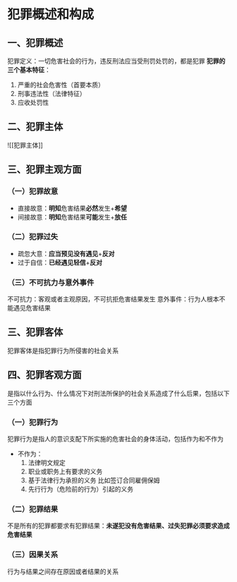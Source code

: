 # 犯罪概述和构成
## 一、犯罪概述
犯罪定义：一切危害社会的行为，违反刑法应当受刑罚处罚的，都是犯罪
**犯罪的三个基本特征**：
1. 严重的社会危害性（首要本质）
2. 刑事违法性（法律特征）
3. 应收处罚性
## 二、犯罪主体
![[犯罪主体]]
## 三、犯罪主观方面
### （一）犯罪故意
- 直接故意：**明知**危害结果**必然**发生+**希望**
- 间接故意：**明知**危害结果**可能**发生+**放任**
### （二）犯罪过失
- 疏忽大意：**应当预见没有遇见**+**反对**
- 过于自信：**已经遇见轻信**+**反对**
### （三）不可抗力与意外事件
不可抗力：客观或者主观原因，不可抗拒危害结果发生
意外事件：行为人根本不能遇见危害结果
## 三、犯罪客体
犯罪客体是指犯罪行为所侵害的社会关系
## 四、犯罪客观方面
是指以什么行为、什么情况下对刑法所保护的社会关系造成了什么后果，包括以下三个方面
### （一）犯罪行为
犯罪行为是指人的意识支配下所实施的危害社会的身体活动，包括作为和不作为
- 不作为：
	1. 法律明文规定
	2. 职业或职务上有要求的义务
	3. 基于法律行为承担的义务
		比如签订合同雇佣保姆
	4. 先行行为（危险前的行为）引起的义务
### （二）犯罪结果

不是所有的犯罪都要求有犯罪结果：**未遂犯没有危害结果、过失犯罪必须要求造成危害结果**
### （三）因果关系

行为与结果之间存在原因或者结果的关系
